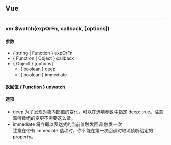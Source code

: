 ## Vue
------
### vm.$watch(expOrFn, callback, [options])
#### 参数
* { string | Function } expOrFn
* { Function | Object } callback
* { Object } [options]
   * { boolean } deep
   * { boolean } immediate 
#### 返回值 { Function } unwatch
#### 选项
* deep 为了发现对象内部值的变化，可以在选项参数中指定 deep: true。注意监听数组的变更不需要这么做。
* immediate 将立即以表达式的当前值触发回调 触发一次  
  注意在带有 immediate 选项时，你不能在第一次回调时取消侦听给定的 property。

